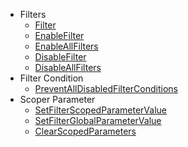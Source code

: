 - Filters
   - [Filter](filters/filter.md)
   - [EnableFilter](filters/enable-filter.md)
   - [EnableAllFilters](filters/enable-all-filters.md)
   - [DisableFilter](filters/disable-filter.md)
   - [DisableAllFilters](filters/disable-all-filters.md)
- Filter Condition
   - [PreventAllDisabledFilterConditions](filter-condition/prevent-all-disabled-filter-conditions.md)
- Scoper Parameter
   - [SetFilterScopedParameterValue](scoped-parameter/set-filter-scoped-parameter-value.md)
   - [SetFilterGlobalParameterValue](scoped-parameter/set-filter-global-parameter-value.md)
   - [ClearScopedParameters](scoped-parameter/clear-scoped-parameters.md)
